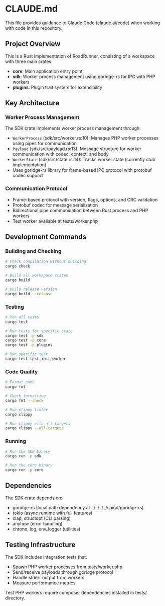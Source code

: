 # CLAUDE.md

This file provides guidance to Claude Code (claude.ai/code) when working with code in this repository.

## Project Overview

This is a Rust implementation of RoadRunner, consisting of a workspace with three main crates:
- **core**: Main application entry point
- **sdk**: Worker process management using goridge-rs for IPC with PHP workers
- **plugins**: Plugin trait system for extensibility

## Key Architecture

### Worker Process Management
The SDK crate implements worker process management through:
- `WorkerProcess` (sdk/src/worker.rs:10): Manages PHP worker processes using pipes for communication
- `Payload` (sdk/src/payload.rs:13): Message structure for worker communication with codec, context, and body
- `WorkerState` (sdk/src/state.rs:14): Tracks worker state (currently stub implementation)
- Uses goridge-rs library for frame-based IPC protocol with protobuf codec support

### Communication Protocol
- Frame-based protocol with version, flags, options, and CRC validation
- Protobuf codec for message serialization
- Bidirectional pipe communication between Rust process and PHP workers
- Test worker available at tests/worker.php

## Development Commands

### Building and Checking
```bash
# Check compilation without building
cargo check

# Build all workspace crates
cargo build

# Build release version
cargo build --release
```

### Testing
```bash
# Run all tests
cargo test

# Run tests for specific crate
cargo test -p sdk
cargo test -p core
cargo test -p plugins

# Run specific test
cargo test test_init_worker
```

### Code Quality
```bash
# Format code
cargo fmt

# Check formatting
cargo fmt --check

# Run clippy linter
cargo clippy

# Run clippy with all targets
cargo clippy --all-targets
```

### Running
```bash
# Run the SDK binary
cargo run -p sdk

# Run the core binary
cargo run -p core
```

## Dependencies

The SDK crate depends on:
- goridge-rs (local path dependency at ../../../../spiral/goridge-rs)
- tokio (async runtime with full features)
- clap, structopt (CLI parsing)
- anyhow (error handling)
- chrono, log, env_logger (utilities)

## Testing Infrastructure

The SDK includes integration tests that:
- Spawn PHP worker processes from tests/worker.php
- Send/receive payloads through goridge protocol
- Handle stderr output from workers
- Measure performance metrics

Test PHP workers require composer dependencies installed in tests/ directory.